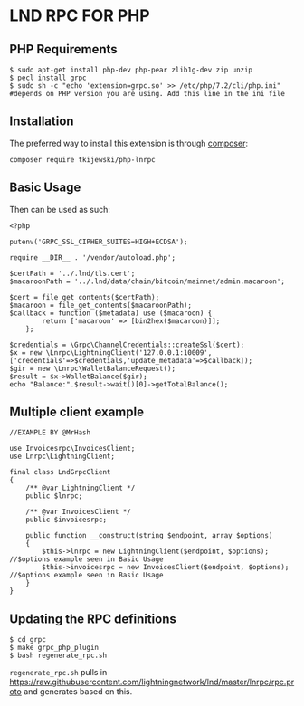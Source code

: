 # LND RPC FOR PHP


## PHP Requirements

```
$ sudo apt-get install php-dev php-pear zlib1g-dev zip unzip
$ pecl install grpc
$ sudo sh -c "echo 'extension=grpc.so' >> /etc/php/7.2/cli/php.ini" #depends on PHP version you are using. Add this line in the ini file
```

Installation
------------

The preferred way to install this extension is through [composer](http://getcomposer.org/download/):

```
composer require tkijewski/php-lnrpc
```

Basic Usage
-----------

Then can be used as such: 

```
<?php

putenv('GRPC_SSL_CIPHER_SUITES=HIGH+ECDSA');

require __DIR__ . '/vendor/autoload.php';

$certPath = '../.lnd/tls.cert';
$macaroonPath = '../.lnd/data/chain/bitcoin/mainnet/admin.macaroon';

$cert = file_get_contents($certPath);
$macaroon = file_get_contents($macaroonPath);
$callback = function ($metadata) use ($macaroon) {
        return ['macaroon' => [bin2hex($macaroon)]];
    };

$credentials = \Grpc\ChannelCredentials::createSsl($cert);
$x = new \Lnrpc\LightningClient('127.0.0.1:10009',['credentials'=>$credentials,'update_metadata'=>$callback]);
$gir = new \Lnrpc\WalletBalanceRequest();
$result = $x->WalletBalance($gir);
echo "Balance:".$result->wait()[0]->getTotalBalance();

```

## Multiple client example
```
//EXAMPLE BY @MrHash

use Invoicesrpc\InvoicesClient;
use Lnrpc\LightningClient;

final class LndGrpcClient
{
    /** @var LightningClient */
    public $lnrpc;

    /** @var InvoicesClient */
    public $invoicesrpc;

    public function __construct(string $endpoint, array $options)
    {
        $this->lnrpc = new LightningClient($endpoint, $options); //$options example seen in Basic Usage
        $this->invoicesrpc = new InvoicesClient($endpoint, $options); //$options example seen in Basic Usage
    }
}
```

## Updating the RPC definitions

```
$ cd grpc
$ make grpc_php_plugin
$ bash regenerate_rpc.sh
```

`regenerate_rpc.sh` pulls in https://raw.githubusercontent.com/lightningnetwork/lnd/master/lnrpc/rpc.proto and generates based on this.
